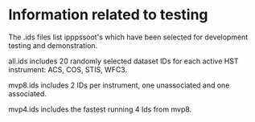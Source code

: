 # Information related to testing

The .ids files list ipppssoot's which have been selected for development
testing and demonstration.

all.ids includes 20 randomly selected dataset IDs for each active HST
instrument: ACS, COS, STIS, WFC3.

mvp8.ids includes 2 IDs per instrument, one unassociated and one associated.

mvp4.ids includes the fastest running 4 Ids from mvp8.
